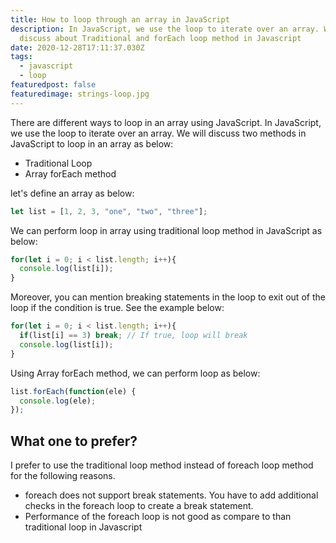 ```yaml
---
title: How to loop through an array in JavaScript
description: In JavaScript, we use the loop to iterate over an array. We will
  discuss about Traditional and forEach loop method in Javascript
date: 2020-12-28T17:11:37.030Z
tags:
  - javascript
  - loop
featuredpost: false
featuredimage: strings-loop.jpg
---
```

There are different ways to loop in an array using JavaScript. In JavaScript, we use the loop to iterate over an array. We will discuss two methods in JavaScript to loop in an array as below:

* Traditional Loop
* Array forEach method

let's define an array as below:

```javascript
let list = [1, 2, 3, "one", "two", "three"];
```

We can perform loop in array using traditional loop method in JavaScript as below:

```javascript
for(let i = 0; i < list.length; i++){ 
  console.log(list[i]);
}
```

Moreover, you can mention breaking statements in the loop to exit out of the loop if the condition is true. See the example below:

```javascript
for(let i = 0; i < list.length; i++){ 
  if(list[i] == 3) break; // If true, loop will break
  console.log(list[i]);
}
```

Using Array forEach method, we can perform loop as below:

```javascript
list.forEach(function(ele) { 
  console.log(ele);
});
```

## What one to prefer?

I prefer to use the traditional loop method instead of foreach loop method for the following reasons.  

* foreach does not support break statements. You have to add additional checks in the foreach loop to create a break statement.
* Performance of the foreach loop is not good as compare to than traditional loop in Javascript